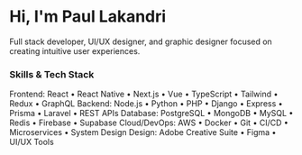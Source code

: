 # Hi, I'm Paul Lakandri
Full stack developer, UI/UX designer, and graphic designer focused on creating intuitive user experiences.

### Skills & Tech Stack
Frontend: React • React Native • Next.js • Vue • TypeScript • Tailwind • Redux • GraphQL
Backend: Node.js • Python • PHP • Django • Express • Prisma • Laravel • REST APIs
Database: PostgreSQL • MongoDB • MySQL • Redis • Firebase • Supabase
Cloud/DevOps: AWS • Docker • Git • CI/CD • Microservices • System Design
Design: Adobe Creative Suite • Figma • UI/UX Tools
